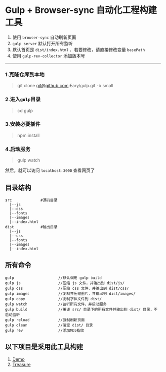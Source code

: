 # Gulp + Browser-sync 自动化工程构建工具

1. 使用 `browser-sync` 自动刷新页面  
2. `gulp server` 默认打开所有监听  
3. 默认首页是 `dist/index.html` ，若要修改，请直接修改变量 `basePath` 
4. 使用 `gulp-rev-collector` 添加版本号  

-------------------------------  

### 1.克隆仓库到本地
> git clone git@github.com:Eary/gulp.git -b small

### 2.进入`gulp`目录
> cd gulp

### 3.安装必要插件
> npm install

### 4.启动服务
> gulp watch

然后，就可以访问 `localhost:3000` 查看网页了  
  
## 目录结构  
```
src             #源码目录
  |--js
  |--css
  |--fonts
  |--images
  |--index.html
dist            #输出目录
  |--js
  |--css
  |--fonts
  |--images
  |--index.html
```


## 所有命令
```
gulp                    //默认调用 gulp build
gulp js                 //压缩 js 文件，并输出到 dist/js/
gulp css                //压缩 css 文件，并输出到 dist/css/
gulp images             //复制并压缩图片，并输出到 dist/images/
gulp copy               //复制字体文件到 dist/
gulp watch              //监听所有文件，并启动服务
gulp build              //编译 src/ 目录下的所有文件并输出到 dist/ 目录，不启动监听
gulp reload             //强制刷新页面
gulp clean              //清空 dist/ 目录
gulp rev                //添加MD5指纹
```



## 以下项目是采用此工具构建  
1. [Demo](dist/index.html)  
2. [Treasure](https://github.com/eary/treasure)  